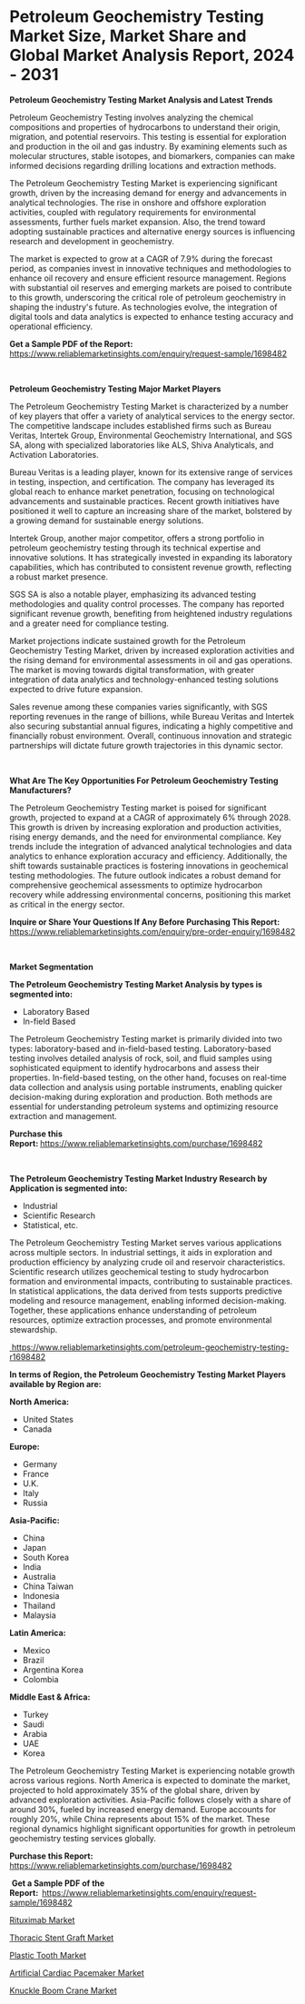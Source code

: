 <p><h1>Petroleum Geochemistry Testing Market Size, Market Share and Global Market Analysis Report, 2024 - 2031</h1></p><p><strong>Petroleum Geochemistry Testing Market Analysis and Latest Trends</strong></p>
<p><p>Petroleum Geochemistry Testing involves analyzing the chemical compositions and properties of hydrocarbons to understand their origin, migration, and potential reservoirs. This testing is essential for exploration and production in the oil and gas industry. By examining elements such as molecular structures, stable isotopes, and biomarkers, companies can make informed decisions regarding drilling locations and extraction methods.</p><p>The Petroleum Geochemistry Testing Market is experiencing significant growth, driven by the increasing demand for energy and advancements in analytical technologies. The rise in onshore and offshore exploration activities, coupled with regulatory requirements for environmental assessments, further fuels market expansion. Also, the trend toward adopting sustainable practices and alternative energy sources is influencing research and development in geochemistry.</p><p>The market is expected to grow at a CAGR of 7.9% during the forecast period, as companies invest in innovative techniques and methodologies to enhance oil recovery and ensure efficient resource management. Regions with substantial oil reserves and emerging markets are poised to contribute to this growth, underscoring the critical role of petroleum geochemistry in shaping the industry's future. As technologies evolve, the integration of digital tools and data analytics is expected to enhance testing accuracy and operational efficiency.</p></p>
<p><strong>Get a Sample PDF of the Report:&nbsp;</strong> <a href="https://www.reliablemarketinsights.com/enquiry/request-sample/1698482?utm_campaign=1347&utm_medium=2&utm_source=Github&utm_content=ia&utm_term=20102024&utm_id=petroleum-geochemistry-testing">https://www.reliablemarketinsights.com/enquiry/request-sample/1698482</a></p>
<p>&nbsp;</p>
<p><strong>Petroleum Geochemistry Testing Major Market Players</strong></p>
<p><p>The Petroleum Geochemistry Testing Market is characterized by a number of key players that offer a variety of analytical services to the energy sector. The competitive landscape includes established firms such as Bureau Veritas, Intertek Group, Environmental Geochemistry International, and SGS SA, along with specialized laboratories like ALS, Shiva Analyticals, and Activation Laboratories.</p><p>Bureau Veritas is a leading player, known for its extensive range of services in testing, inspection, and certification. The company has leveraged its global reach to enhance market penetration, focusing on technological advancements and sustainable practices. Recent growth initiatives have positioned it well to capture an increasing share of the market, bolstered by a growing demand for sustainable energy solutions.</p><p>Intertek Group, another major competitor, offers a strong portfolio in petroleum geochemistry testing through its technical expertise and innovative solutions. It has strategically invested in expanding its laboratory capabilities, which has contributed to consistent revenue growth, reflecting a robust market presence.</p><p>SGS SA is also a notable player, emphasizing its advanced testing methodologies and quality control processes. The company has reported significant revenue growth, benefiting from heightened industry regulations and a greater need for compliance testing.</p><p>Market projections indicate sustained growth for the Petroleum Geochemistry Testing Market, driven by increased exploration activities and the rising demand for environmental assessments in oil and gas operations. The market is moving towards digital transformation, with greater integration of data analytics and technology-enhanced testing solutions expected to drive future expansion.</p><p>Sales revenue among these companies varies significantly, with SGS reporting revenues in the range of billions, while Bureau Veritas and Intertek also securing substantial annual figures, indicating a highly competitive and financially robust environment. Overall, continuous innovation and strategic partnerships will dictate future growth trajectories in this dynamic sector.</p></p>
<p>&nbsp;</p>
<p><strong>What Are The Key Opportunities For Petroleum Geochemistry Testing Manufacturers?</strong></p>
<p><p>The Petroleum Geochemistry Testing market is poised for significant growth, projected to expand at a CAGR of approximately 6% through 2028. This growth is driven by increasing exploration and production activities, rising energy demands, and the need for environmental compliance. Key trends include the integration of advanced analytical technologies and data analytics to enhance exploration accuracy and efficiency. Additionally, the shift towards sustainable practices is fostering innovations in geochemical testing methodologies. The future outlook indicates a robust demand for comprehensive geochemical assessments to optimize hydrocarbon recovery while addressing environmental concerns, positioning this market as critical in the energy sector.</p></p>
<p><strong>Inquire or Share Your Questions If Any Before Purchasing This Report:</strong> <a href="https://www.reliablemarketinsights.com/enquiry/pre-order-enquiry/1698482?utm_campaign=1347&utm_medium=2&utm_source=Github&utm_content=ia&utm_term=20102024&utm_id=petroleum-geochemistry-testing">https://www.reliablemarketinsights.com/enquiry/pre-order-enquiry/1698482</a></p>
<p>&nbsp;</p>
<p><strong>Market Segmentation</strong></p>
<p><strong>The Petroleum Geochemistry Testing Market Analysis by types is segmented into:</strong></p>
<p><ul><li>Laboratory Based</li><li>In-field Based</li></ul></p>
<p><p>The Petroleum Geochemistry Testing market is primarily divided into two types: laboratory-based and in-field-based testing. Laboratory-based testing involves detailed analysis of rock, soil, and fluid samples using sophisticated equipment to identify hydrocarbons and assess their properties. In-field-based testing, on the other hand, focuses on real-time data collection and analysis using portable instruments, enabling quicker decision-making during exploration and production. Both methods are essential for understanding petroleum systems and optimizing resource extraction and management.</p></p>
<p><strong>Purchase this Report:&nbsp;</strong><a href="https://www.reliablemarketinsights.com/purchase/1698482?utm_campaign=1347&utm_medium=2&utm_source=Github&utm_content=ia&utm_term=20102024&utm_id=petroleum-geochemistry-testing">https://www.reliablemarketinsights.com/purchase/1698482</a></p>
<p>&nbsp;</p>
<p><strong>The Petroleum Geochemistry Testing Market Industry Research by Application is segmented into:</strong></p>
<p><ul><li>Industrial</li><li>Scientific Research</li><li>Statistical, etc.</li></ul></p>
<p><p>The Petroleum Geochemistry Testing Market serves various applications across multiple sectors. In industrial settings, it aids in exploration and production efficiency by analyzing crude oil and reservoir characteristics. Scientific research utilizes geochemical testing to study hydrocarbon formation and environmental impacts, contributing to sustainable practices. In statistical applications, the data derived from tests supports predictive modeling and resource management, enabling informed decision-making. Together, these applications enhance understanding of petroleum resources, optimize extraction processes, and promote environmental stewardship.</p></p>
<p><a href="https://www.reliablemarketinsights.com/petroleum-geochemistry-testing-r1698482?utm_campaign=1347&utm_medium=2&utm_source=Github&utm_content=ia&utm_term=20102024&utm_id=petroleum-geochemistry-testing">&nbsp;https://www.reliablemarketinsights.com/petroleum-geochemistry-testing-r1698482</a></p>
<p><strong>In terms of Region, the Petroleum Geochemistry Testing Market Players available by Region are:</strong></p>
<p>
    <p> <strong> North America: </strong>
        <ul>
            <li>United States</li>
            <li>Canada</li>
        </ul>
        </p> 
    <p> <strong> Europe: </strong>
        <ul>
            <li>Germany</li>
            <li>France</li>
            <li>U.K.</li>
            <li>Italy</li>
            <li>Russia</li>
        </ul>
        </p> 
    <p> <strong> Asia-Pacific: </strong>
        <ul>
            <li>China</li>
            <li>Japan</li>
            <li>South Korea</li>
            <li>India</li>
            <li>Australia</li>
            <li>China Taiwan</li>
            <li>Indonesia</li>
            <li>Thailand</li>
            <li>Malaysia</li>
        </ul>
        </p> 
    <p> <strong> Latin America: </strong>
        <ul>
            <li>Mexico</li>
            <li>Brazil</li>
            <li>Argentina Korea</li>
            <li>Colombia</li>
        </ul>
        </p> 
    <p> <strong> Middle East & Africa: </strong>
        <ul>
            <li>Turkey</li>
            <li>Saudi</li>
            <li>Arabia</li>
            <li>UAE</li>
            <li>Korea</li>
        </ul>
    </p>
    </p>
<p><p>The Petroleum Geochemistry Testing Market is experiencing notable growth across various regions. North America is expected to dominate the market, projected to hold approximately 35% of the global share, driven by advanced exploration activities. Asia-Pacific follows closely with a share of around 30%, fueled by increased energy demand. Europe accounts for roughly 20%, while China represents about 15% of the market. These regional dynamics highlight significant opportunities for growth in petroleum geochemistry testing services globally.</p></p>
<p><strong>Purchase this Report: </strong><a href="https://www.reliablemarketinsights.com/purchase/1698482?utm_campaign=1347&utm_medium=2&utm_source=Github&utm_content=ia&utm_term=20102024&utm_id=petroleum-geochemistry-testing">https://www.reliablemarketinsights.com/purchase/1698482</a></p>
<p>&nbsp;<strong>Get a Sample PDF of the Report:&nbsp;&nbsp;</strong><a href="https://www.reliablemarketinsights.com/enquiry/request-sample/1698482?utm_campaign=1347&utm_medium=2&utm_source=Github&utm_content=ia&utm_term=20102024&utm_id=petroleum-geochemistry-testing">https://www.reliablemarketinsights.com/enquiry/request-sample/1698482</a></p>
<p><strong></strong></p>
<p><p><a href="https://www.linkedin.com/pulse/regulatory-landscape-its-influence-global-rituximab-market-olo7f?utm_campaign=1347&utm_medium=2&utm_source=Github&utm_content=ia&utm_term=20102024&utm_id=petroleum-geochemistry-testing">Rituximab Market</a></p><p><a href="https://www.linkedin.com/pulse/thoracic-stent-graft-market-segmentation-applications-6gm5f?utm_campaign=1347&utm_medium=2&utm_source=Github&utm_content=ia&utm_term=20102024&utm_id=petroleum-geochemistry-testing">Thoracic Stent Graft Market</a></p><p><a href="https://www.linkedin.com/pulse/plastic-tooth-landscape-product-spectrum-market-trajectories-czwxf?utm_campaign=1347&utm_medium=2&utm_source=Github&utm_content=ia&utm_term=20102024&utm_id=petroleum-geochemistry-testing">Plastic Tooth Market</a></p><p><a href="https://www.linkedin.com/pulse/artificial-cardiac-pacemaker-market-global-regional-analysis-ck3ff?utm_campaign=1347&utm_medium=2&utm_source=Github&utm_content=ia&utm_term=20102024&utm_id=petroleum-geochemistry-testing">Artificial Cardiac Pacemaker Market</a></p><p><a href="https://issuu.com/reportprime-2/docs/knuckle-boom-crane-market-size-2030_3977cc0ea6dab8?utm_campaign=1347&utm_medium=2&utm_source=Github&utm_content=ia&utm_term=20102024&utm_id=petroleum-geochemistry-testing">Knuckle Boom Crane Market</a></p></p>